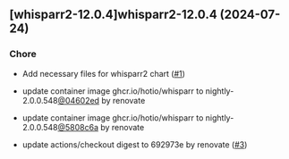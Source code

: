 

## [whisparr2-12.0.4]whisparr2-12.0.4 (2024-07-24)

### Chore



- Add necessary files for whisparr2 chart ([#1](https://github.com/truecharts/charts/issues/1))

- update container image ghcr.io/hotio/whisparr to nightly-2.0.0.548[@04602ed](https://github.com/04602ed) by renovate

- update container image ghcr.io/hotio/whisparr to nightly-2.0.0.548[@5808c6a](https://github.com/5808c6a) by renovate

- update actions/checkout digest to 692973e by renovate ([#3](https://github.com/truecharts/charts/issues/3))
